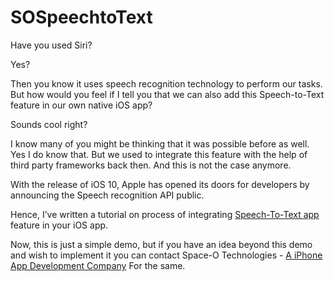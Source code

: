 # SOSpeechtoText
Have you used Siri?

Yes?

Then you know it uses speech recognition technology to perform our tasks. But how would you feel if I tell you that we can also add this Speech-to-Text feature in our own native iOS app?

Sounds cool right?

I know many of you might be thinking that it was possible before as well. Yes I do know that. But we used to integrate this feature with the help of third party frameworks back then. And this is not the case anymore.

With the release of iOS 10, Apple has opened its doors for developers by announcing the Speech recognition API public.

Hence, I’ve written a tutorial on process of integrating [Speech-To-Text app](https://www.spaceotechnologies.com/build-speech-to-text-app-siri-ios-10/) feature in your iOS app.

Now, this is just a simple demo, but if you have an idea beyond this demo and wish to implement it you can contact Space-O Technologies - [A iPhone App Development Company](https://www.spaceotechnologies.com/iphone-app-development/
) For the same.
